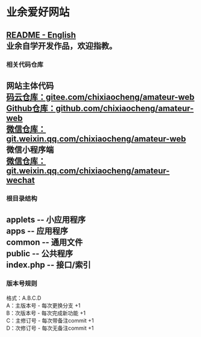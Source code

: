# 业余爱好网站
[README - English](README.md)  
业余自学开发作品，欢迎指教。  
---
### 相关代码仓库
网站主体代码  
[码云仓库：gitee.com/chixiaocheng/amateur-web](https://gitee.com/chixiaocheng/amateur-web)  
[Github仓库：github.com/chixiaocheng/amateur-web](https://gitee.com/chixiaocheng/amateur-web)  
[微信仓库：git.weixin.qq.com/chixiaocheng/amateur-web](https://git.weixin.qq.com/chixiaocheng/amateur-web)  
微信小程序端  
[微信仓库：git.weixin.qq.com/chixiaocheng/amateur-wechat](https://git.weixin.qq.com/chixiaocheng/amateur-wechat)
---
### 根目录结构
applets -- 小应用程序  
apps -- 应用程序  
common -- 通用文件  
public -- 公共程序  
index.php -- 接口/索引  
---
### 版本号规则
格式：A.B.C.D  
A：主版本号 - 每次更换分支 +1  
B：次版本号 - 每次完成新功能 +1  
C：主修订号 - 每次带备注commit +1  
D：次修订号 - 每次无备注commit +1  

